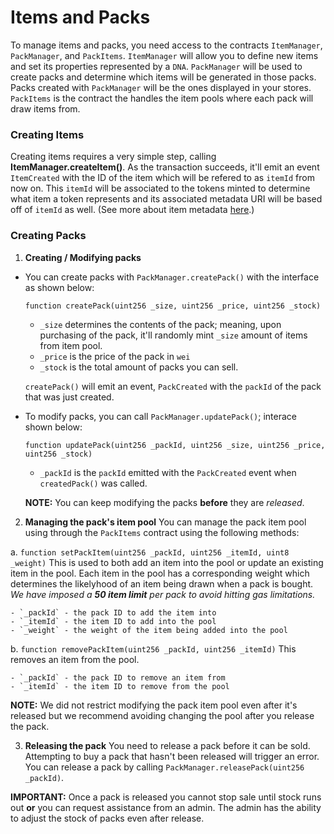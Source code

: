 # Items and Packs

To manage items and packs, you need access to the contracts `ItemManager`, `PackManager`, and `PackItems`. `ItemManager` will allow you to define new items and set its properties represented by a `DNA`. `PackManager` will be used to create packs and determine which items will be generated in those packs. Packs created with `PackManager` will be the ones displayed in your stores. `PackItems` is the contract the handles the item pools where each pack will draw items from.

### Creating Items

Creating items requires a very simple step, calling **ItemManager.createItem()**. As the transaction succeeds, it'll emit an event `ItemCreated` with the ID of the item which will be refered to as `itemId` from now on. This `itemId` will be associated to the tokens minted to determine what item a token represents and its associated metadata URI will be based off of `itemId` as well. (See more about item metadata [here]().)

### Creating Packs

1. **Creating / Modifying packs**

  - You can create packs with `PackManager.createPack()` with the interface as shown below:

    `function createPack(uint256 _size, uint256 _price, uint256 _stock)`

    - `_size` determines the contents of the pack; meaning, upon purchasing of the pack, it'll randomly mint `_size` amount of items from item pool.
    - `_price` is the price of the pack in `wei`
    - `_stock` is the total amount of packs you can sell.

    `createPack()` will emit an event, `PackCreated` with the `packId` of the pack that was just created.

  - To modify packs, you can call `PackManager.updatePack()`; interace shown below:

    `function updatePack(uint256 _packId, uint256 _size, uint256 _price, uint256 _stock)`

    - `_packId` is the `packId` emitted with the `PackCreated` event when `createdPack()` was called.

    **NOTE:** You can keep modifying the packs **before** they are *released*.

2. **Managing the pack's item pool**
  You can manage the pack item pool using through the `PackItems` contract using the following methods:

  a. `function setPackItem(uint256 _packId, uint256 _itemId, uint8 _weight)`
    This is used to both add an item into the pool or update an existing item in the pool. Each item in the pool has a corresponding weight which determines the likelyhood of an item being drawn when a pack is bought. _We have imposed a **50 item limit** per pack to avoid hitting gas limitations._

    - `_packId` - the pack ID to add the item into
    - `_itemId` - the item ID to add into the pool
    - `_weight` - the weight of the item being added into the pool

  b. `function removePackItem(uint256 _packId, uint256 _itemId)`
    This removes an item from the pool.

    - `_packId` - the pack ID to remove an item from
    - `_itemId` - the item ID to remove from the pool

  **NOTE:** We did not restrict modifying the pack item pool even after it's released but we recommend avoiding changing the pool after you release the pack.

3. **Releasing the pack**
  You need to release a pack before it can be sold. Attempting to buy a pack that hasn't been released will trigger an error. You can release a pack by calling `PackManager.releasePack(uint256 _packId)`.

  **IMPORTANT:** Once a pack is released you cannot stop sale until stock runs out **or** you can request assistance from an admin. The admin has the ability to adjust the stock of packs even after release.
